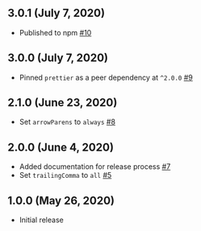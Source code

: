 ## 3.0.1 (July 7, 2020)

* Published to npm [#10](https://github.com/Doist/prettier-config/pull/10)

## 3.0.0 (July 7, 2020)

* Pinned `prettier` as a peer dependency at `^2.0.0` [#9](https://github.com/Doist/prettier-config/pull/9)

## 2.1.0 (June 23, 2020)

* Set `arrowParens` to `always` [#8](https://github.com/Doist/prettier-config/pull/8)

## 2.0.0  (June 4, 2020)

* Added documentation for release process [#7](https://github.com/Doist/prettier-config/pull/7)
* Set `trailingComma` to `all` [#5](https://github.com/Doist/prettier-config/pull/5)

## 1.0.0  (May 26, 2020)

* Initial release
